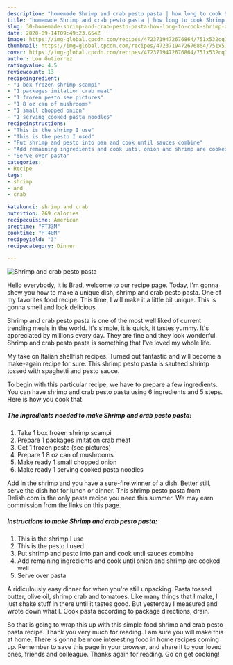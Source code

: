 ```yaml
---
description: "homemade Shrimp and crab pesto pasta | how long to cook Shrimp and crab pesto pasta"
title: "homemade Shrimp and crab pesto pasta | how long to cook Shrimp and crab pesto pasta"
slug: 30-homemade-shrimp-and-crab-pesto-pasta-how-long-to-cook-shrimp-and-crab-pesto-pasta
date: 2020-09-14T09:49:23.654Z
image: https://img-global.cpcdn.com/recipes/4723719472676864/751x532cq70/shrimp-and-crab-pesto-pasta-recipe-main-photo.jpg
thumbnail: https://img-global.cpcdn.com/recipes/4723719472676864/751x532cq70/shrimp-and-crab-pesto-pasta-recipe-main-photo.jpg
cover: https://img-global.cpcdn.com/recipes/4723719472676864/751x532cq70/shrimp-and-crab-pesto-pasta-recipe-main-photo.jpg
author: Lou Gutierrez
ratingvalue: 4.5
reviewcount: 13
recipeingredient:
- "1 box frozen shrimp scampi"
- "1 packages imitation crab meat"
- "1 frozen pesto see pictures"
- "1 8 oz can of mushrooms"
- "1 small chopped onion"
- "1 serving cooked pasta noodles"
recipeinstructions:
- "This is the shrimp I use"
- "This is the pesto I used"
- "Put shrimp and pesto into pan and cook until sauces combine"
- "Add remaining ingredients and cook until onion and shrimp are cooked well"
- "Serve over pasta"
categories:
- Recipe
tags:
- shrimp
- and
- crab

katakunci: shrimp and crab 
nutrition: 269 calories
recipecuisine: American
preptime: "PT33M"
cooktime: "PT40M"
recipeyield: "3"
recipecategory: Dinner

---
```



![Shrimp and crab pesto pasta](https://img-global.cpcdn.com/recipes/4723719472676864/751x532cq70/shrimp-and-crab-pesto-pasta-recipe-main-photo.jpg)

Hello everybody, it is Brad, welcome to our recipe page. Today, I'm gonna show you how to make a unique dish, shrimp and crab pesto pasta. One of my favorites food recipe. This time, I will make it a little bit unique. This is gonna smell and look delicious.

Shrimp and crab pesto pasta is one of the most well liked of current trending meals in the world. It's simple, it is quick, it tastes yummy. It's appreciated by millions every day. They are fine and they look wonderful. Shrimp and crab pesto pasta is something that I've loved my whole life.

My take on Italian shellfish recipes. Turned out fantastic and will become a make-again recipe for sure. This shrimp pesto pasta is sauteed shrimp tossed with spaghetti and pesto sauce.


To begin with this particular recipe, we have to prepare a few ingredients. You can have shrimp and crab pesto pasta using 6 ingredients and 5 steps. Here is how you cook that.

<!--inarticleads1-->

##### The ingredients needed to make Shrimp and crab pesto pasta:

1. Take 1 box frozen shrimp scampi
1. Prepare 1 packages imitation crab meat
1. Get 1 frozen pesto (see pictures)
1. Prepare 1 8 oz can of mushrooms
1. Make ready 1 small chopped onion
1. Make ready 1 serving cooked pasta noodles


Add in the shrimp and you have a sure-fire winner of a dish. Better still, serve the dish hot for lunch or dinner. This shrimp pesto pasta from Delish.com is the only pasta recipe you need this summer. We may earn commission from the links on this page. 

<!--inarticleads2-->

##### Instructions to make Shrimp and crab pesto pasta:

1. This is the shrimp I use
1. This is the pesto I used
1. Put shrimp and pesto into pan and cook until sauces combine
1. Add remaining ingredients and cook until onion and shrimp are cooked well
1. Serve over pasta


A ridiculously easy dinner for when you&#39;re still unpacking. Pasta tossed butter, olive oil, shrimp crab and tomatoes. Like many things that I make, I just shake stuff in there until it tastes good. But yesterday I measured and wrote down what I. Cook pasta according to package directions, drain. 

So that is going to wrap this up with this simple food shrimp and crab pesto pasta recipe. Thank you very much for reading. I am sure you will make this at home. There is gonna be more interesting food in home recipes coming up. Remember to save this page in your browser, and share it to your loved ones, friends and colleague. Thanks again for reading. Go on get cooking!
